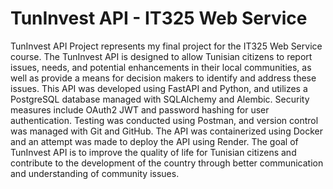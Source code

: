# TunInvest API - IT325 Web Service

TunInvest API Project represents my final project for the IT325 Web Service course. 
The TunInvest API is designed to allow Tunisian citizens to report issues, needs, and potential enhancements in their local communities, as well as provide a means for decision makers to identify and address these issues.
This API was developed using FastAPI and Python, and utilizes a PostgreSQL database managed with SQLAlchemy and Alembic.
Security measures include OAuth2 JWT and password hashing for user authentication. 
Testing was conducted using Postman, and version control was managed with Git and GitHub.
The API was containerized using Docker and an attempt was made to deploy the API using Render.
The goal of TunInvest API is to improve the quality of life for Tunisian citizens and contribute to the development of the country through better communication and understanding of community issues.

